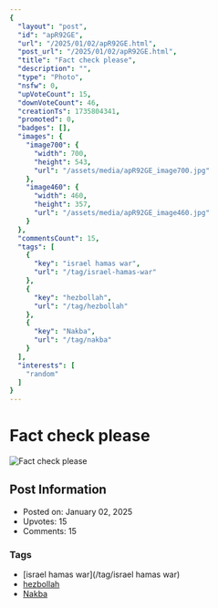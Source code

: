 ```yaml
---
{
  "layout": "post",
  "id": "apR92GE",
  "url": "/2025/01/02/apR92GE.html",
  "post_url": "/2025/01/02/apR92GE.html",
  "title": "Fact check please",
  "description": "",
  "type": "Photo",
  "nsfw": 0,
  "upVoteCount": 15,
  "downVoteCount": 46,
  "creationTs": 1735804341,
  "promoted": 0,
  "badges": [],
  "images": {
    "image700": {
      "width": 700,
      "height": 543,
      "url": "/assets/media/apR92GE_image700.jpg"
    },
    "image460": {
      "width": 460,
      "height": 357,
      "url": "/assets/media/apR92GE_image460.jpg"
    }
  },
  "commentsCount": 15,
  "tags": [
    {
      "key": "israel hamas war",
      "url": "/tag/israel-hamas-war"
    },
    {
      "key": "hezbollah",
      "url": "/tag/hezbollah"
    },
    {
      "key": "Nakba",
      "url": "/tag/nakba"
    }
  ],
  "interests": [
    "random"
  ]
}
---
```


# Fact check please

![Fact check please](/assets/media/apR92GE_image700.jpg)

## Post Information

- Posted on: January 02, 2025
- Upvotes: 15
- Comments: 15

### Tags

- [israel hamas war](/tag/israel hamas war)
- [hezbollah](/tag/hezbollah)
- [Nakba](/tag/Nakba)
